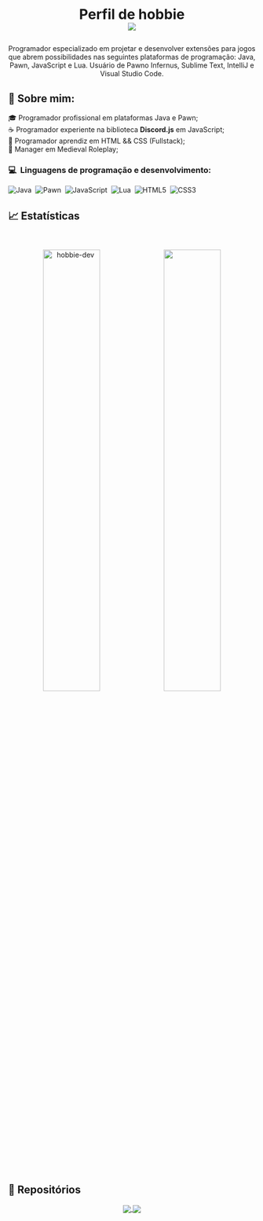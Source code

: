 # <p align="center">Perfil de hobbie<br /><img src="https://komarev.com/ghpvc/?username=hobbie-dev1619&color=blueviolet&style=flat-square&label=Profile+Views" /></p>
<p align="center">Programador especializado em projetar e desenvolver extensões para jogos que abrem possibilidades nas seguintes plataformas de programação: Java, Pawn, JavaScript e Lua. Usuário de Pawno Infernus, Sublime Text, IntelliJ e Visual Studio Code.</p>

## 🧑 Sobre mim:
<p>
🎓 Programador profissional em plataformas Java e Pawn;<br>
☕ Programador experiente na biblioteca <b>Discord.js</b> em JavaScript;<br>
🧩 Programador aprendiz em HTML && CSS (Fullstack);<br>
🧱 Manager em Medieval Roleplay;<br>
</p>

### 💻 &nbsp;Linguagens de programação e desenvolvimento:
![Java](https://img.shields.io/badge/java-%23ED8B00.svg?style=for-the-badge&logo=java&logoColor=white)&nbsp;
![Pawn](https://img.shields.io/badge/pawn-%238A0707.svg?style=for-the-badge&logo=pawn&logoColor=white)&nbsp;
![JavaScript](https://img.shields.io/badge/javascript-%23323330.svg?style=for-the-badge&logo=javascript&logoColor=%23F7DF1E)&nbsp;
![Lua](https://img.shields.io/badge/lua-%232C2D72.svg?style=for-the-badge&logo=lua&logoColor=white)&nbsp;
![HTML5](https://img.shields.io/badge/html5-%23D45E0B.svg?style=for-the-badge&logo=html5&logoColor=white)&nbsp;
![CSS3](https://img.shields.io/badge/css3-%230bb9d4.svg?style=for-the-badge&logo=css3&logoColor=white)&nbsp;

## 📈 Estatísticas

<br/>
<p align="center">
  <img width="48%" src="https://github-readme-stats.vercel.app/api?username=hobbie-dev&count_private=true&theme=dark&show_icons=true" alt="hobbie-dev" />
  <img width="48%" src="https://github-readme-streak-stats.herokuapp.com/?user=hobbie-dev&hide_border=true&theme=dark&show_icons=true" />
</p>

## 📕 Repositórios

<p align="center">
	<a href="https://github.com/hobbie-dev/minecraft-bot-javascript/">
		<img align="center" src="https://github-readme-stats.vercel.app/api/pin/?username=hobbie-dev&repo=minecraft-bot-javascript&hide_border=true&theme=dark&show_icons=true" />
	</a>
	<a href="https://github.com/hobbie-dev/ban-js">
		<img align="center" src="https://github-readme-stats.vercel.app/api/pin/?username=hobbie-dev&repo=ban-js&hide_border=true&theme=dark&show_icons=true" />
	</a>
</p>
